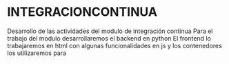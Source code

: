 # INTEGRACIONCONTINUA
Desarrollo de las actividades del modulo de integración continua 
Para el trabajo del modulo desarrollaremos el backend en python
El frontend lo trabajaremos en html con algunas funcionalidades en js
y los contenedores los utilizaremos para
